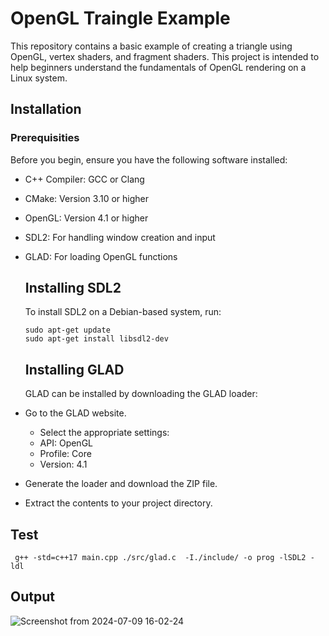 # OpenGL Traingle Example
This repository contains a basic example of creating a triangle using OpenGL, vertex shaders, and fragment shaders. This project is intended to help beginners understand the fundamentals of OpenGL rendering on a Linux system.

## Installation

### Prerequisities

Before you begin, ensure you have the following software installed:

- C++ Compiler: GCC or Clang
- CMake: Version 3.10 or higher
- OpenGL: Version 4.1 or higher
- SDL2: For handling window creation and input
- GLAD: For loading OpenGL functions

  ## Installing SDL2
  To install SDL2 on a Debian-based system, run:
  `````
  sudo apt-get update
  sudo apt-get install libsdl2-dev

  `````

  ## Installing GLAD
  GLAD can be installed by downloading the GLAD loader:

- Go to the GLAD website.
  - Select the appropriate settings:
  - API: OpenGL
  - Profile: Core
  - Version: 4.1
- Generate the loader and download the ZIP file.
- Extract the contents to your project directory.

## Test
``````
 g++ -std=c++17 main.cpp ./src/glad.c  -I./include/ -o prog -lSDL2 -ldl
``````

## Output
![Screenshot from 2024-07-09 16-02-24](https://github.com/anujsrivastava1234/Vertex-Triangles/assets/77829531/e68e104a-c4ec-4dbb-bb35-791557ab2e7b)

